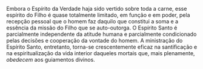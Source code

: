 ﻿Embora o Espírito da Verdade haja sido vertido sobre toda a carne, esse espírito do Filho é quase totalmente limitado, em função e em poder, pela recepção pessoal que o homem faz daquilo que constitui a soma e a essência da missão do Filho que se auto-outorga. O Espírito Santo é parcialmente independente da atitude humana e parcialmente condicionado pelas decisões e cooperação da vontade do homem. A ministração do Espírito Santo, entretanto, torna-se crescentemente eficaz na santificação e na espiritualização da vida interior daqueles mortais que, mais plenamente, *obedecem* aos guiamentos divinos.